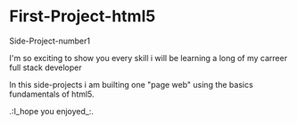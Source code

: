 # First-Project-html5
Side-Project-number1

I'm so exciting to show you every skill i will be learning a long of my carreer full stack developer

In this side-projects i am builting one "page web" using the basics fundamentals of html5.

.:I_hope you enjoyed_:.
